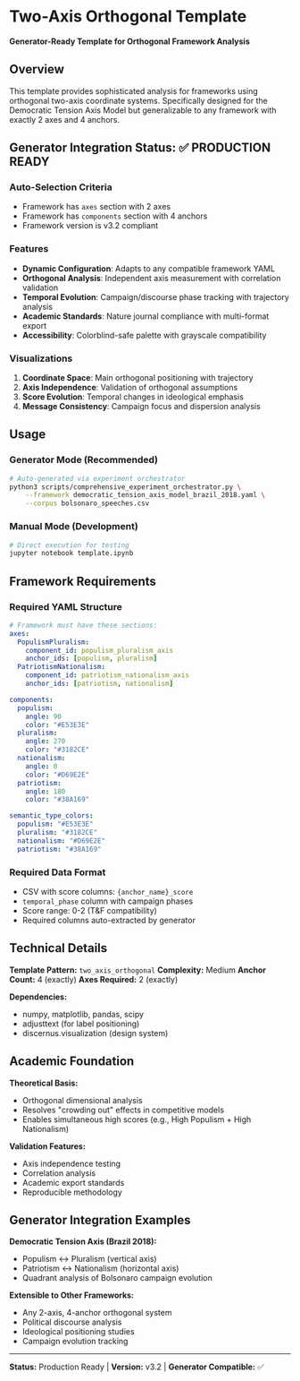# Two-Axis Orthogonal Template

**Generator-Ready Template for Orthogonal Framework Analysis**

## Overview

This template provides sophisticated analysis for frameworks using orthogonal two-axis coordinate systems. Specifically designed for the Democratic Tension Axis Model but generalizable to any framework with exactly 2 axes and 4 anchors.

## Generator Integration Status: ✅ PRODUCTION READY

### Auto-Selection Criteria
- Framework has `axes` section with 2 axes
- Framework has `components` section with 4 anchors  
- Framework version is v3.2 compliant

### Features
- **Dynamic Configuration**: Adapts to any compatible framework YAML
- **Orthogonal Analysis**: Independent axis measurement with correlation validation
- **Temporal Evolution**: Campaign/discourse phase tracking with trajectory analysis
- **Academic Standards**: Nature journal compliance with multi-format export
- **Accessibility**: Colorblind-safe palette with grayscale compatibility

### Visualizations
1. **Coordinate Space**: Main orthogonal positioning with trajectory
2. **Axis Independence**: Validation of orthogonal assumptions
3. **Score Evolution**: Temporal changes in ideological emphasis
4. **Message Consistency**: Campaign focus and dispersion analysis

## Usage

### Generator Mode (Recommended)
```bash
# Auto-generated via experiment orchestrator
python3 scripts/comprehensive_experiment_orchestrator.py \
    --framework democratic_tension_axis_model_brazil_2018.yaml \
    --corpus bolsonaro_speeches.csv
```

### Manual Mode (Development)
```bash
# Direct execution for testing
jupyter notebook template.ipynb
```

## Framework Requirements

### Required YAML Structure
```yaml
# Framework must have these sections:
axes:
  PopulismPluralism:
    component_id: populism_pluralism_axis
    anchor_ids: [populism, pluralism]
  PatriotismNationalism:
    component_id: patriotism_nationalism_axis  
    anchor_ids: [patriotism, nationalism]

components:
  populism:
    angle: 90
    color: "#E53E3E"
  pluralism:
    angle: 270
    color: "#3182CE"
  nationalism:
    angle: 0
    color: "#D69E2E"
  patriotism:
    angle: 180
    color: "#38A169"

semantic_type_colors:
  populism: "#E53E3E"
  pluralism: "#3182CE"
  nationalism: "#D69E2E"
  patriotism: "#38A169"
```

### Required Data Format
- CSV with score columns: `{anchor_name}_score`
- `temporal_phase` column with campaign phases
- Score range: 0-2 (T&F compatibility)
- Required columns auto-extracted by generator

## Technical Details

**Template Pattern:** `two_axis_orthogonal`
**Complexity:** Medium
**Anchor Count:** 4 (exactly)
**Axes Required:** 2 (exactly)

**Dependencies:**
- numpy, matplotlib, pandas, scipy
- adjusttext (for label positioning)
- discernus.visualization (design system)

## Academic Foundation

**Theoretical Basis:**
- Orthogonal dimensional analysis
- Resolves "crowding out" effects in competitive models
- Enables simultaneous high scores (e.g., High Populism + High Nationalism)

**Validation Features:**
- Axis independence testing
- Correlation analysis
- Academic export standards
- Reproducible methodology

## Generator Integration Examples

**Democratic Tension Axis (Brazil 2018):**
- Populism ↔ Pluralism (vertical axis)
- Patriotism ↔ Nationalism (horizontal axis)
- Quadrant analysis of Bolsonaro campaign evolution

**Extensible to Other Frameworks:**
- Any 2-axis, 4-anchor orthogonal system
- Political discourse analysis
- Ideological positioning studies
- Campaign evolution tracking

---

**Status:** Production Ready | **Version:** v3.2 | **Generator Compatible:** ✅ 